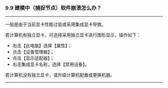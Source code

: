﻿### 9.9  建模中（捕捉节点）软件崩溃怎么办？
---

一般是由于当前显卡性能过低或采用集成显卡导致。

若计算机有独立显卡，可选择采用独立显卡进行图形显示，操作如下：

* 右击【此电脑】选择【属性】；
* 点击【设备管理器】；
* 点击【显示适配器】；
* 右击集成显卡名称，选择【禁用设备】。

若计算机没有独立显卡，请升级计算机配置或更换机器。

---
